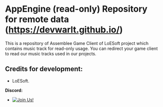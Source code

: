 # AppEngine (read-only) Repository for remote data (https://devwarlt.github.io/)

This is a repository of Assemblee Game Client of LoESoft project which contains music track for read-only usage. You can redirect your game client to read our music tracks used in our projects.

## Credits for development:
- LoESoft.

**Discord:**
- [![Join Us!](https://discordapp.com/api/guilds/345060662260531202/embed.png)](https://discord.gg/jHNTjun)
